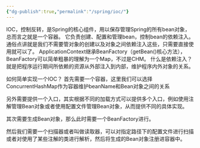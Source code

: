 ```yaml
---
{"dg-publish":true,"permalink":"/spring/ioc/"}
---
```



IOC，控制反转，是Spring的核心组件，用以保存管理Spring的所有bean对象，总而言之就是一个容器。
它负责创建、配置和管理bean，控制bean的依赖注入。通俗点讲就是我们不需要管对象的创建以及对象之间依赖注入这些，只需要直接使用就可以了。
ApplicationContext继承BeanFactory（getBean()核心方法），BeanFactory可以简单粗暴的理解为一个Map，不过是CHM。
什么是依赖注入？就是把程序运行期间所依赖的资源从外部注入到内部，维护程序内外对象的关系。

如何简单实现一个IOC？
首先需要一个容器，这里我们可以选择ConcurrentHashMap作为容器维护beanName和Bean对象之间的关系

另外需要提供一个入口，其实根据不同的加载方式可以提供多个入口，例如使用注解管理Bean对象或者使用配置文件管理Bean对象，从而提供不同的具体实现。

其次需要生成Bean对象，那么此时需要一个BeanFactory进行。

然后我们需要一个扫描器或者叫做读取器，可以对指定路径下的配置文件进行扫描或者对使用了某些注解的类进行解析，然后将生成的Bean对象注册进容器中。